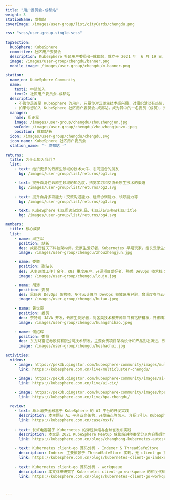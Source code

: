 ```yaml
---
title: "用户委员会-成都站"
weight: 3
stationName: 成都站
coverImage: /images/user-group/list/cityCards/chengdu.png

css: "scss/user-group-single.scss"

topSection:
  kubSphere: KubeSphere 
  committee: 社区用户委员会
  description: KubeSphere 社区用户委员会—成都站，成立于 2021 年  6 月 19 日，是由活跃在成都的 KubeSphere 社区用户和成员组成。初创核心成员 3 人。
  image: /images/user-group/chengdu/banner.png
  mobile_image: /images/user-group/chengdu/m-banner.png

station:
  name_en: KubeSphere Community
  name: 
    text1: 申请加入
    text2: 社区用户委员会—成都站
  description: 
    - 不管你是否是 KubeSphere 的用户，只要你对云原生技术感兴趣，对组织活动有热情，对发展 KubeSphere 社区有想法，即可申请加入 KubeSphere 社区成都用户委员会。
    - 如果你想加入 KubeSphere 社区用户委员会—成都站，成为其中的一名委员（成员），为发展 KubeSphere 社区贡献自己的一份力量，可添加成都站站长微信申请，并可加入 KubeSphere 开源社区成都站微信群。
  manager: 
    name: 周正军
    image: /images/user-group/chengdu/zhouzhengjun.jpg
    wxCode: /images/user-group/chengdu/zhouzhengjunvx.jpeg
    position: 成都站长
  icon: /images/user-group/chengdu/chengdu.svg
  icon_name: KubeSphere 社区用户委员会
  station_name: "- 成都站 -"

returns:
  title: 为什么加入我们？
  list:
    - text: 结识更多的云原生领域的技术大牛、志同道合的朋友
      bg: /images/user-group/list/returns/bg1.svg

    - text: 提升自身在云原生领域的知名度，拓宽学习和交流云原生技术的渠道
      bg: /images/user-group/list/returns/bg2.svg

    - text: 提升自身多项能力：交流沟通能力、组织协调能力、领导能力等
      bg: /images/user-group/list/returns/bg3.svg

    - text: KubeSphere 社区周边纪念礼品、社区认证证书及社区Title
      bg: /images/user-group/list/returns/bg4.svg

members:
  title: 核心成员
  list:
    - name: 周正军
      position: 站长
      des: 成都云智天下科技架构师，云原生爱好者，Kubernetes 早期玩家。擅长云原生分布式架构、大数据架构等；负责公司云原生基础平台搭建、大数据架构搭建等。
      image: /images/user-group/chengdu/zhouzhengjun.jpg

    - name: 娄举
      position: 副站长
      des: 从事运维工作十余年，K8s 重度用户，开源项目爱好者，熟悉 DevOps 技术栈；目前就职于马上消费金融，担任 SaaS 平台高级 SRE 工程师一职，负责公司 SaaS 平台 K8s 改造等。 
      image: /images/user-group/chengdu/louju.jpg

    - name: 胡涛
      position: 委员
      des: 思码逸 DevOps 架构师，多年云计算与 DevOps 领域研发经验，曾深度参与云平台从 0 到 1 建设，主导云研发团队 DevOps 流程制定与工具链开发工作。现主要专注于开源 DevOps 工具链管理工具 DevStream 研发工作。
      image: /images/user-group/chengdu/hutao.jpeg

    - name: 黄世豪
      position: 委员
      des: 奈特瑞 JAVA 开发，云原生爱好者，对各类技术和开源项目有钻研精神，开拓精神。
      image: /images/user-group/chengdu/huangshihao.jpeg
   
    - name: 何绍辉
      position: 委员
      des: 东方财富证券股份有限公司技术研发，主要负责项目架构设计和产品形态演进，云原生爱好者，有一定的容器云、Paas、Saas 项目设计、开发经验，乐意接触、探索学习新的技术领域知识。
      image: /images/user-group/chengdu/heshaohui.jpg

activities:
  videos:
    - image: https://pek3b.qingstor.com/kubesphere-community/images/multicluster-cover.png
      link: https://kubesphere.com.cn/live/multicluster-chengdu/

    - image: https://pek3b.qingstor.com/kubesphere-community/images/ai-cic-cover.png
      link: https://kubesphere.com.cn/live/ai-cic/

    - image: https://pek3b.qingstor.com/kubesphere-community/images/hpa-cover.png
      link: https://kubesphere.com.cn/live/hpa-chengdu/

  review:
    - text: 马上消费金融基于 KubeSphere 的 AI 平台的开发实践
      description: 本主题从 AI 平台业务架构，开发痛点等切入，介绍了引入 KubeSphere 的原因、过程、收获等；进而介绍了 KubeSphere 的部署架构、配置原理、二次开发等，力求打消 KubeSphere 的神秘感。
      link: https://kubesphere.com.cn/case/msxf/
      
    - text: 长虹电器基于 Kubernetes 的弹性伸缩与金丝雀发布实践
      description: 本文是 2021 KubeSphere Meetup 成都站讲师娄举分享内容整理而成，分享了长虹智能电视增值平台项目基础架构如何借助 KubeSphere 从旧有的传统模式迁移到 Kubernetes，以及使用 KubeSphere 如何进行弹性伸缩和金丝雀发布。
      link: https://kubesphere.com.cn/blogs/changhong-kubernetes-autoscaling-canaryrelease/

    - text: Kubernetes client-go 源码分析 - Indexer & ThreadSafeStore
      description: Indexer 主要依赖于 ThreadSafeStore 实现，是 client-go 提供的一种缓存机制，通过检索本地缓存可以有效降低 apiserver 的压力，本文详细解读了 Indexer 和对应的 ThreadSafeStore 的实现。
      link: https://kubesphere.com.cn/blogs/kubernetes-client-go-indexer-threadsafestore/

    - text: Kubernetes client-go 源码分析 - workqueue
      description: 本文详细研究了 Kubernetes client-go workqueue 的相关代码。
      link: https://kubesphere.com.cn/blogs/kubernetes-client-go-workqueue/



---
```

